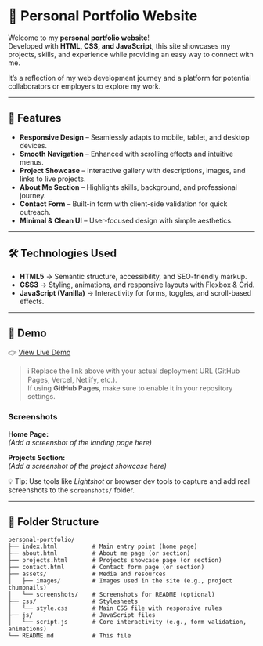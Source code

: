 # 💼 Personal Portfolio Website

Welcome to my **personal portfolio website**!  
Developed with **HTML, CSS, and JavaScript**, this site showcases my projects, skills, and experience while providing an easy way to connect with me.  

It’s a reflection of my web development journey and a platform for potential collaborators or employers to explore my work.  

---

## 🚀 Features
- **Responsive Design** – Seamlessly adapts to mobile, tablet, and desktop devices.  
- **Smooth Navigation** – Enhanced with scrolling effects and intuitive menus.  
- **Project Showcase** – Interactive gallery with descriptions, images, and links to live projects.  
- **About Me Section** – Highlights skills, background, and professional journey.  
- **Contact Form** – Built-in form with client-side validation for quick outreach.  
- **Minimal & Clean UI** – User-focused design with simple aesthetics.  

---

## 🛠️ Technologies Used
- **HTML5** → Semantic structure, accessibility, and SEO-friendly markup.  
- **CSS3** → Styling, animations, and responsive layouts with Flexbox & Grid.  
- **JavaScript (Vanilla)** → Interactivity for forms, toggles, and scroll-based effects.  

---

## 📸 Demo
👉 [View Live Demo](#)  

> ℹ️ Replace the link above with your actual deployment URL (GitHub Pages, Vercel, Netlify, etc.).  
> If using **GitHub Pages**, make sure to enable it in your repository settings.  

### Screenshots
**Home Page:**  
*(Add a screenshot of the landing page here)*  

**Projects Section:**  
*(Add a screenshot of the project showcase here)*  

💡 Tip: Use tools like *Lightshot* or browser dev tools to capture and add real screenshots to the `screenshots/` folder.

---

## 📂 Folder Structure
```text
personal-portfolio/
├── index.html          # Main entry point (home page)
├── about.html          # About me page (or section)
├── projects.html       # Projects showcase page (or section)
├── contact.html        # Contact form page (or section)
├── assets/             # Media and resources
│   ├── images/         # Images used in the site (e.g., project thumbnails)
│   └── screenshots/    # Screenshots for README (optional)
├── css/                # Stylesheets
│   └── style.css       # Main CSS file with responsive rules
├── js/                 # JavaScript files
│   └── script.js       # Core interactivity (e.g., form validation, animations)
└── README.md           # This file


